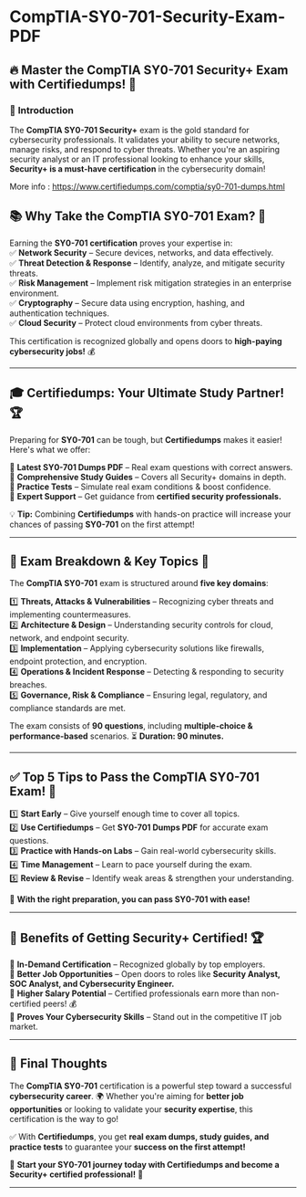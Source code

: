 # CompTIA-SY0-701-Security-Exam-PDF

## 🔥 **Master the CompTIA SY0-701 Security+ Exam with Certifiedumps!** 🎯  

### 📌 **Introduction**  
The **CompTIA SY0-701 Security+** exam is the gold standard for cybersecurity professionals. It validates your ability to secure networks, manage risks, and respond to cyber threats. Whether you're an aspiring security analyst or an IT professional looking to enhance your skills, **Security+ is a must-have certification** in the cybersecurity domain!  

More info : https://www.certifiedumps.com/comptia/sy0-701-dumps.html

## 📚 **Why Take the CompTIA SY0-701 Exam?** 🤔  

Earning the **SY0-701 certification** proves your expertise in:  
✅ **Network Security** – Secure devices, networks, and data effectively.  
✅ **Threat Detection & Response** – Identify, analyze, and mitigate security threats.  
✅ **Risk Management** – Implement risk mitigation strategies in an enterprise environment.  
✅ **Cryptography** – Secure data using encryption, hashing, and authentication techniques.  
✅ **Cloud Security** – Protect cloud environments from cyber threats.  

This certification is recognized globally and opens doors to **high-paying cybersecurity jobs!** 💰  

---

## 🎓 **Certifiedumps: Your Ultimate Study Partner!** 🏆  

Preparing for **SY0-701** can be tough, but **Certifiedumps** makes it easier! Here's what we offer:  

📌 **Latest SY0-701 Dumps PDF** – Real exam questions with correct answers.  
📌 **Comprehensive Study Guides** – Covers all Security+ domains in depth.  
📌 **Practice Tests** – Simulate real exam conditions & boost confidence.  
📌 **Expert Support** – Get guidance from **certified security professionals.**  

💡 **Tip:** Combining **Certifiedumps** with hands-on practice will increase your chances of passing **SY0-701** on the first attempt!  

---

## 📖 **Exam Breakdown & Key Topics** 🎯  

The **CompTIA SY0-701** exam is structured around **five key domains**:  

1️⃣ **Threats, Attacks & Vulnerabilities** – Recognizing cyber threats and implementing countermeasures.  
2️⃣ **Architecture & Design** – Understanding security controls for cloud, network, and endpoint security.  
3️⃣ **Implementation** – Applying cybersecurity solutions like firewalls, endpoint protection, and encryption.  
4️⃣ **Operations & Incident Response** – Detecting & responding to security breaches.  
5️⃣ **Governance, Risk & Compliance** – Ensuring legal, regulatory, and compliance standards are met.  

The exam consists of **90 questions**, including **multiple-choice & performance-based** scenarios. ⏳ **Duration: 90 minutes.**  

---

## ✅ **Top 5 Tips to Pass the CompTIA SY0-701 Exam!** 🎯  

1️⃣ **Start Early** – Give yourself enough time to cover all topics.  
2️⃣ **Use Certifiedumps** – Get **SY0-701 Dumps PDF** for accurate exam questions.  
3️⃣ **Practice with Hands-on Labs** – Gain real-world cybersecurity skills.  
4️⃣ **Time Management** – Learn to pace yourself during the exam.  
5️⃣ **Review & Revise** – Identify weak areas & strengthen your understanding.  

🚀 **With the right preparation, you can pass SY0-701 with ease!**  

---

## 🎯 **Benefits of Getting Security+ Certified!** 🏆  

🔹 **In-Demand Certification** – Recognized globally by top employers.  
🔹 **Better Job Opportunities** – Open doors to roles like **Security Analyst, SOC Analyst, and Cybersecurity Engineer.**  
🔹 **Higher Salary Potential** – Certified professionals earn more than non-certified peers! 💰  
🔹 **Proves Your Cybersecurity Skills** – Stand out in the competitive IT job market.  

---

## 🏁 **Final Thoughts**  

The **CompTIA SY0-701** certification is a powerful step toward a successful **cybersecurity career**. 🌍 Whether you're aiming for **better job opportunities** or looking to validate your **security expertise**, this certification is the way to go!  

✅ With **Certifiedumps**, you get **real exam dumps, study guides, and practice tests** to guarantee your **success on the first attempt!**  

🔗 **Start your SY0-701 journey today with Certifiedumps and become a Security+ certified professional!** 🚀  

---
